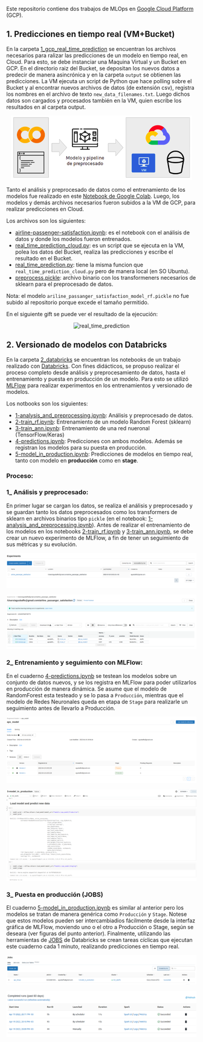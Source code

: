 Este repositorio contiene dos trabajos de MLOps en [Google Cloud Platform](https://console.cloud.google.com/) (GCP).

## 1. Predicciones en tiempo real (VM+Bucket)

En la carpeta [1_gcp_real_time_prediction](./1_gcp_real_time_prediction) se encuentran los archivos necesarios para ralizar las predicciones de un modelo en tiempo real, en Cloud. Para esto, se debe instanciar una Maquina Virtual y un Bucket en GCP. En el directorio raiz del Bucket, se depositan los nuevos datos a predecir de manera asincrónica y en la carpeta `output` se obtienen las predicciones. La VM ejecuta un script de Python que hace polling sobre el Bucket y al encontrar nuevos archivos de datos (de extensión csv), registra los nombres en el archivo de texto `new_data_filenames.txt`. Luego dichos datos son cargados y procesados también en la VM, quien escribe los resultados en al carpeta output.

<p align="center" float="left" justify-content="center">
    <img src="./outputs/gcp_00_arch.png" alt="gcp_arch" class="center" width="480"/>
</p>

Tanto el análisis y preprocesado de datos como el entrenamiento de los modelos fue realizado en este [Notebook de Google Colab](https://drive.google.com/file/d/1FkrAteGgGobZG2uPTdYYbVZLy0kSKoGX/view?usp=sharing). Luego, los modelos y demás archivos necesarios fueron subidos a la VM de GCP, para realizar predicciones en Cloud.

Los archivos son los siguientes:
- [airline-passenger-satisfaction.ipynb](./1_gcp_real_time_prediction/airline-passenger-satisfaction.ipynb): es el notebook con el análisis de datos y donde los modelos fueron entrenados.
- [real_time_prediction_cloud.py](./1_gcp_real_time_prediction/real_time_prediction_cloud.py): es un script que se ejecuta en la VM, polea los datos del Bucket, realiza las predicciones y escribe el resultado en el Bucket.
- [real_time_prediction.py](./1_gcp_real_time_prediction/real_time_prediction.py): tiene la misma funcion que `real_time_prediction_cloud.py` pero de manera local (en SO Ubuntu).
- [preprocess.pickle](./1_gcp_real_time_prediction/preprocess.pickle): archivo binario con los transformeners necesarios de sklearn para el preprocesado de datos.

Nota: el modelo `ariline_passanger_satisfaction_model_rf.pickle` no fue subido al repositorio porque excede el tamaño permitido.

En el siguiente gift se puede ver el resultado de la ejecución:

<p align="center" float="left" justify-content="center">
    <img src="./outputs/gcp_output.gif" alt="real_time_prediction" class="center" width="820"/>
</p>

## 2. Versionado de modelos con Databricks

En la carpeta [2_databricks](./2_databricks) se encuentran los notebooks de un trabajo realizado con [Databricks](https://databricks.com/). Con fines didácticos, se propuso realizar el proceso completo desde análisis y preprocesamiento de datos, hasta el entrenamiento y puesta en producción de un modelo. Para esto se utilizó [MLFlow](https://mlflow.org/) para realizar experimentos en los entrenamientos y versionado de modelos.

Los notbooks son los siguientes:
- [1-analysis_and_preprocessing.ipynb](./2_databricks/1-analysis_and_preprocessing.ipynb): Análisis y preprocesado de datos.
- [2-train_rf.ipynb](./2_databricks/2-train_rf.ipynb): Entrenamiento de un modelo Random Forest (sklearn)
- [3-train_ann.ipynb](./2_databricks/3-train_ann.ipynb): Entrenamiento de una red nueronal (TensorFlow/Keras)
- [4-predictions.ipynb](./2_databricks/4-predictions.ipynb): Predicciones con ambos modelos. Además se registran los modelos para su puesta en producción.
- [5-model_in_production.ipynb](./2_databricks/5-model_in_production.ipynb): Predicciones de modelos en tiempo real, tanto con modelo en **producción** como en **stage**.

### Proceso: 
### 1_ Análisis y preprocesado:
En primer lugar se cargan los datos, se realiza el análisis y preprocesado y se guardan tanto los datos preprocesados como los transformers de sklearn en archivos binarios tipo `pickle` (en el notebook: [1-analysis_and_preprocessing.ipynb](./2_databricks/1-analysis_and_preprocessing.ipynb)). 
Antes de realizar el entrenamiento de los modelos en los notebooks [2-train_rf.ipynb](./2_databricks/2-train_rf.ipynb) y [3-train_ann.ipynb](./2_databricks/3-train_ann.ipynb), se debe crear un nuevo experimento de MLFlow, a fin de tener un seguimiento de sus métricas y su evolución.

<p align="center" float="left" justify-content="center">
    <img src="./outputs/dbricks_01_experiments.png" alt="dbricks_experiment" class="center"/>
</p>

<p align="center" float="left" justify-content="center">
    <img src="./outputs/dbricks_02_aps_experiment.png" alt="dbricks_aps_experiment" class="center"/>
</p>

### 2_ Entrenamiento y seguimiento con MLFlow:

En el cuaderno [4-predictions.ipynb](./2_databricks/4-predictions.ipynb) se testean los modelos sobre un conjunto de datos nuevos, y se los registra en MLFlow para poder utilizarlos en producción de manera dinámica. Se asume que el modelo de RandomForest esta testeado y se lo pasa a `Producción`, mientras que el modelo de Redes Neuronales queda en etapa de `Stage` para realizarle un seguimiento antes de llevarlo a Producción.

<p align="center" float="left" justify-content="center">
    <img src="./outputs/dbricks_03_models_stages.png" alt="dbricks_models_stages" class="center"/>
</p>

<p align="center" float="left" justify-content="center">
    <img src="./outputs/dbricks_04_load_prod_stage_models.png" alt="dbricks_load_prod_stage_models" class="center"/>
</p>


### 3_ Puesta en producción (JOBS)
El cuaderno [5-model_in_production.ipynb](./2_databricks/5-model_in_production.ipynb) es similar al anterior pero los modelos se tratan de manera genérica como `Producción` y `Stage`. Notese que estos modelos pueden ser intercambiadios fácilmente desde la interfaz gráfica de MLFlow, moviendo uno o el otro a Producción o Stage, según se deseara (ver figuras del punto anterior). Finalmente, utilizando las herramientas de [JOBS](https://docs.databricks.com/data-engineering/jobs/index.html) de Databricks se crean tareas cíclicas que ejecutan este cuaderno cada 1 minuto, realizando predicciones en tiempo real.

<p align="center" float="left" justify-content="center">
    <img src="./outputs/dbricks_06_job_list.png" alt="dbricks_job_list" class="center"/>
</p>

<p align="center" float="left" justify-content="center">
    <img src="./outputs/dbricks_05_jobs.png" alt="dbricks_jobs" class="center"/>
</p>
